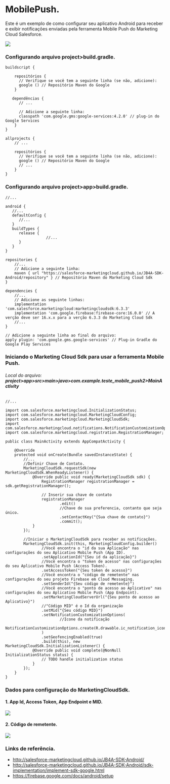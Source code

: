 # MobilePush.
Este é um exemplo de como configurar seu aplicativo Android para receber e exibir notificações enviadas pela ferramenta Mobile Push do Marketing Cloud Salesforce.

![](https://github.com/LuidyMG/MobilePush/blob/master/readme/exampleMobile.jpeg)

### Configurando arquivo project>build.gradle.
  

    buildscript {

        repositórios {
          // Verifique se você tem a seguinte linha (se não, adicione):
          google () // Repositório Maven do Google  
        }

       dependências {
          // ...

          // Adicione a seguinte linha:
          classpath 'com.google.gms:google-services:4.2.0' // plug-in do Google Services  
        }
    }

    allprojects {
        // ...

        repositórios {
          // Verifique se você tem a seguinte linha (se não, adicione):
          google () // Repositório Maven do Google  
          // ...
        }
    }
  
### Configurando arquivo project>app>build.gradle.

    //...

    android {
       //...
       defaultConfig {
          //...
       }
       buildTypes {
          release {
                      //...
          }
       }
    }

    repositories {
        //...
        // Adicione a seguinte linha:
        maven { url "https://salesforce-marketingcloud.github.io/JB4A-SDK-Android/repository" } // Repositório Maven do Marketing Cloud Sdk
    }

    dependencies {
        //...
        // Adicione as seguinte linhas:
        implementation 'com.salesforce.marketingcloud:marketingcloudsdk:6.3.3'
        implementation 'com.google.firebase:firebase-core:16.0.0' // A verção deve ser 16.x.x para a verção 6.3.3 do Marketing Cloud Sdk
        //...
    }

    // Adicione a seguinte linha ao final do arquivo:
    apply plugin: 'com.google.gms.google-services' // Plug-in Gradle do Google Play Services
      
      
### Iniciando o Marketing Cloud Sdk para usar a ferramenta Mobile Push.

###### Local do arquivo: **project>app>src>main>java>com.example.teste_mobile_push2>MainActivity**

    //...

    import com.salesforce.marketingcloud.InitializationStatus;
    import com.salesforce.marketingcloud.MarketingCloudConfig;
    import com.salesforce.marketingcloud.MarketingCloudSdk;
    import com.salesforce.marketingcloud.notifications.NotificationCustomizationOptions;
    import com.salesforce.marketingcloud.registration.RegistrationManager;

    public class MainActivity extends AppCompatActivity {

        @Override
        protected void onCreate(Bundle savedInstanceState) {
            //...
            //Definir Chave de Contato.
            MarketingCloudSdk.requestSdk(new MarketingCloudSdk.WhenReadyListener() {
                @Override public void ready(MarketingCloudSdk sdk) {
                    RegistrationManager registrationManager = sdk.getRegistrationManager();

                    // Inserir sua chave de contato
                    registrationManager
                            .edit()
                            //Chave de sua preferencia, contanto que seja único.
                            .setContactKey("{Sua chave de contato}")
                            .commit();
                }
            });

            //Iniciar o MarketingCloudSdk para receber as notificações.
            MarketingCloudSdk.init(this, MarketingCloudConfig.builder()
                    //Você encontra o "id da sua Aplicação" nas configurações do seu Aplicativo Mobile Push (App ID).
                    .setApplicationId("{Seu id da aplicação}")
                    //Você encontra o "token de acesso" nas configurações do seu Aplicativo Mobile Push (Access Token).
                    .setAccessToken("{Seu token de acesso}")
                    //Você encontra o "código de remetente" nas configurações do seu projeto Firebase em Cloud Messaging.
                    .setSenderId("{Seu código de remetente}")
                    //Você encontra o "ponto de acesso ao Aplicativo" nas configurações do seu Aplicativo Mobile Push (App Endpoint).
                    .setMarketingCloudServerUrl("{Seu ponto de acesso ao Aplicativo}")
                    //"Código MID" é o Id da organização
                    .setMid("{Seu código MID}")
                    .setNotificationCustomizationOptions(
                            //Icone da notificação
                        NotificationCustomizationOptions.create(R.drawable.ic_notification_icon)
                    )
                    .setGeofencingEnabled(true)
                    .build(this), new MarketingCloudSdk.InitializationListener() {
                @Override public void complete(@NonNull InitializationStatus status) {
                    // TODO handle initialization status
                }
            });
        }
    }
### Dados para configuração do MarketingCloudSdk.

#### 1. App Id, Access Token, App Endpoint e MID.

![](https://github.com/LuidyMG/MobilePush/blob/master/readme/marketingcloud2.jpg)

#### 2. Código de remetente.

![](https://github.com/LuidyMG/MobilePush/blob/master/readme/fireBase2.jpg)

### Links de referência.

 - http://salesforce-marketingcloud.github.io/JB4A-SDK-Android/
 - http://salesforce-marketingcloud.github.io/JB4A-SDK-Android/sdk-implementation/implement-sdk-google.html
 - https://firebase.google.com/docs/android/setup
